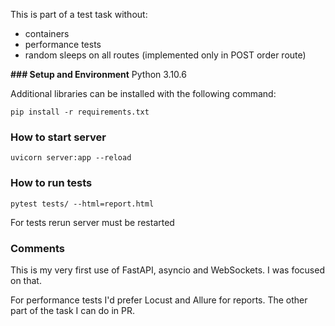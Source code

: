 This is part of a test task without:
* containers
* performance tests
* random sleeps on all routes (implemented only in POST order route)

****### Setup and Environment****
Python 3.10.6

Additional libraries can be installed with the following command:
```
pip install -r requirements.txt
```

### How to start server

```
uvicorn server:app --reload
```

### How to run tests

```
pytest tests/ --html=report.html
```
For tests rerun server must be restarted

### Comments

This is my very first use of FastAPI, asyncio and WebSockets. I was focused on that.

For performance tests I'd prefer Locust and Allure for reports. 
The other part of the task I can do in PR.